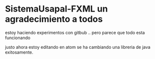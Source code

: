 # SistemaUsapal-FXML un agradecimiento a todos
 estoy haciendo experimentos con gitbub .. pero parece que todo esta funcionando

justo ahora estoy editando en atom
se ha cambiando una libreria de java exitosamente.

